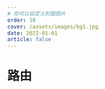 ```yaml
---
# 你可以自定义封面图片
order: 10
cover: /assets/images/bg1.jpg
date: 2022-01-01
article: false
---
```


# 路由
